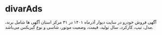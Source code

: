 # divarAds
آگهی فروش خودرو در سایت دیوار آذرماه ۱۴۰۱ در ۳۱ مرکز استان
آگهی ها شامل برند، مدل، تیپ، کارکرد، سال تولید، قیمت، وضعیت موتور، شاسی و نوع گیربکس می‌باشد.
